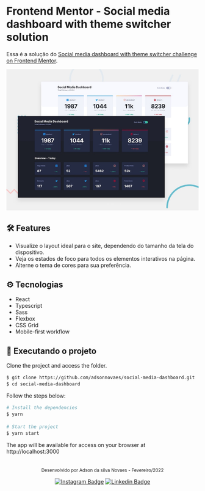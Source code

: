 # Frontend Mentor - Social media dashboard with theme switcher solution

Essa é a solução do [Social media dashboard with theme switcher challenge on Frontend Mentor](https://www.frontendmentor.io/challenges/social-media-dashboard-with-theme-switcher-6oY8ozp_H). 

<img alt="Social Media Dashboard" title="Plant Manager" src=".github/desktop-preview.jpg" />

## 🛠️ Features 

- Visualize o layout ideal para o site, dependendo do tamanho da tela do dispositivo.
- Veja os estados de foco para todos os elementos interativos na página.
- Alterne o tema de cores para sua preferência.


## ⚙️ Tecnologias

-   React
-   Typescript
-   Sass
- Flexbox
- CSS Grid
- Mobile-first workflow 

## 🚀 Executando o projeto

Clone the project and access the folder.

```bash
$ git clone https://github.com/adsonnovaes/social-media-dashboard.git
$ cd social-media-dashboard
```

Follow the steps below:
```bash
# Install the dependencies
$ yarn

# Start the project
$ yarn start
```
The app will be available for access on your browser at http://localhost:3000

<br />

<div align="center">
  <small>Desenvolvido por Adson da silva Novaes - Fevereiro/2022</small>

  [![Instagram Badge](https://img.shields.io/badge/-Adson_Novaes-6633cc?style=flat-square&labelColor=6633cc&logo=instagram&logoColor=white&link=https://www.instagram.com/adson_novaes/)](https://www.instagram.com/adson_novaes/) 
  [![Linkedin Badge](https://img.shields.io/badge/-Adson_da_Silva_Novaes-6633cc?style=flat-square&logo=Linkedin&logoColor=white&link=https://www.linkedin.com/in/adson-novaes-99babb205/)](https://www.linkedin.com/in/adson-novaes-99babb205/) 
</div>
